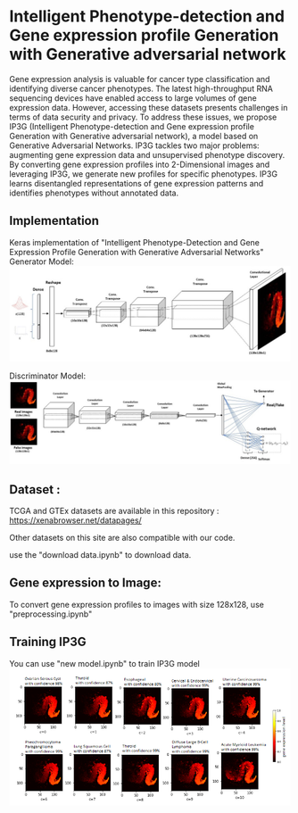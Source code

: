 # Intelligent Phenotype-detection and Gene expression profile Generation with Generative adversarial network
Gene expression analysis is valuable for cancer type classification and identifying diverse cancer phenotypes. The latest high-throughput RNA sequencing devices have enabled access to large volumes of gene expression data. However, accessing these datasets presents challenges in terms of data security and privacy. To address these issues, we propose IP3G (Intelligent Phenotype-detection and Gene expression profile Generation with Generative adversarial network), a model based on Generative Adversarial Networks. IP3G tackles two major problems: augmenting gene expression data and unsupervised phenotype discovery. By converting gene expression profiles into 2-Dimensional images and leveraging IP3G, we generate new profiles for specific phenotypes. IP3G learns disentangled representations of gene expression patterns and identifies phenotypes without annotated data.

## Implementation
Keras implementation of "Intelligent Phenotype-Detection and Gene Expression Profile Generation with Generative Adversarial Networks"
Generator Model:
![Alt text](generator.jpg?raw=true "Generator Model")

Discriminator Model:
![Discriminator Model](discriminator.jpg)

## Dataset :
TCGA  and GTEx datasets are available in this repository : https://xenabrowser.net/datapages/

Other datasets on this site are also compatible with our code.

use the "download data.ipynb" to download data.

## Gene expression to Image:
To convert gene expression profiles to images with size 128x128, use "preprocessing.ipynb"

## Training IP3G
You can use "new model.ipynb" to train IP3G model
![Alt text](samples.png?raw=true "Samole Image Generation")





